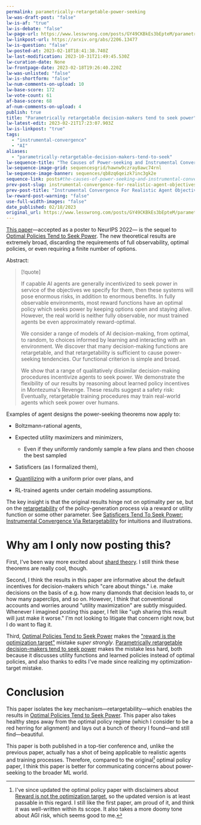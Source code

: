 ```yaml
---
permalink: parametrically-retargetable-power-seeking
lw-was-draft-post: "false"
lw-is-af: "true"
lw-is-debate: "false"
lw-page-url: https://www.lesswrong.com/posts/GY49CKBkEs3bEpteM/parametrically-retargetable-decision-makers-tend-to-seek
lw-linkpost-url: https://arxiv.org/abs/2206.13477
lw-is-question: "false"
lw-posted-at: 2023-02-18T18:41:38.740Z
lw-last-modification: 2023-10-31T21:49:45.530Z
lw-curation-date: None
lw-frontpage-date: 2023-02-18T19:26:40.220Z
lw-was-unlisted: "false"
lw-is-shortform: "false"
lw-num-comments-on-upload: 10
lw-base-score: 172
lw-vote-count: 61
af-base-score: 68
af-num-comments-on-upload: 4
publish: true
title: "Parametrically retargetable decision-makers tend to seek power"
lw-latest-edit: 2023-02-21T17:23:07.903Z
lw-is-linkpost: "true"
tags: 
  - "instrumental-convergence"
  - "AI"
aliases: 
  - "parametrically-retargetable-decision-makers-tend-to-seek"
lw-sequence-title: "The Causes of Power-seeking and Instrumental Convergence"
lw-sequence-image-grid: sequencesgrid/hawnw9czray8awc74rnl
lw-sequence-image-banner: sequences/qb8zq6qeizk7inc3gk2e
sequence-link: posts#the-causes-of-power-seeking-and-instrumental-convergence
prev-post-slug: instrumental-convergence-for-realistic-agent-objectives
prev-post-title: "Instrumental Convergence For Realistic Agent Objectives"
lw-reward-post-warning: "false"
use-full-width-images: "false"
date_published: 02/18/2023
original_url: https://www.lesswrong.com/posts/GY49CKBkEs3bEpteM/parametrically-retargetable-decision-makers-tend-to-seek
---
```

[This paper](https://arxiv.org/abs/2206.13477)—accepted as a poster to NeurIPS 2022— is the sequel to [Optimal Policies Tend to Seek Power](https://arxiv.org/abs/1912.01683). The new theoretical results are extremely broad, discarding the requirements of full observability, optimal policies, or even requiring a finite number of options. 

Abstract:

> [!quote]
>
> If capable AI agents are generally incentivized to seek power in service of the objectives we specify for them, then these systems will pose enormous risks, in addition to enormous benefits. In fully observable environments, most reward functions have an optimal policy which seeks power by keeping options open and staying alive. However, the real world is neither fully observable, nor must trained agents be even approximately reward-optimal. 
> 
> We consider a range of models of AI decision-making, from optimal, to random, to choices informed by learning and interacting with an environment. We discover that many decision-making functions are retargetable, and that retargetability is sufficient to cause power-seeking tendencies. Our functional criterion is simple and broad. 
> 
> We show that a range of qualitatively dissimilar decision-making procedures incentivize agents to seek power. We demonstrate the flexibility of our results by reasoning about learned policy incentives in Montezuma's Revenge. These results suggest a safety risk: Eventually, retargetable training procedures may train real-world agents which seek power over humans.

Examples of agent designs the power-seeking theorems now apply to:

- Boltzmann-rational agents,
- Expected utility maximizers and minimizers,
  - Even if they uniformly randomly sample a few plans and then choose the best sampled

- Satisficers (as I formalized them),
- [Quantilizing](https://intelligence.org/files/QuantilizersSaferAlternative.pdf) with a uniform prior over plans, and
- RL-trained agents under certain modeling assumptions.

The key insight is that the original results hinge not on optimality per se, but on the [retargetability](/satisficers-tend-to-seek-power) of the policy-generation process via a reward or utility function or some other parameter. See [Satisficers Tend To Seek Power: Instrumental Convergence Via Retargetability](/satisficers-tend-to-seek-power) for intuitions and illustrations.

# Why am I only now posting this?

First, I've been way more excited about [shard theory](https://www.lesswrong.com/tag/shard-theory). I still think these theorems are really cool, though.

Second, I think the results in this paper are informative about the default incentives for decision-makers which "care about things." i.e. make decisions on the basis of e.g. how many diamonds that decision leads to, or how many paperclips, and so on. However, I think that conventional accounts and worries around "utility maximization" are subtly misguided. Whenever I imagined posting this paper, I felt like "ugh sharing this result will just make it worse." I'm not looking to litigate that concern right now, but I do want to flag it. 

Third, [Optimal Policies Tend to Seek Power](https://arxiv.org/abs/1912.01683) makes the ["reward is the optimization target"](/reward-is-not-the-optimization-target) mistake _super strongly_. [Parametrically retargetable decision-makers tend to seek power](https://arxiv.org/abs/2206.13477) makes the mistake less hard, both because it discusses utility functions and learned policies instead of optimal policies, and also thanks to edits I've made since realizing my optimization-target mistake. 

# Conclusion

This paper isolates the key mechanism—retargetability—which enables the results in [Optimal Policies Tend to Seek Power](https://arxiv.org/abs/1912.01683). This paper also takes healthy steps away from the optimal policy regime (which I consider to be a red herring for alignment) and lays out a bunch of theory I found—and still find—beautiful. 

This paper is both published in a top-tier conference and, unlike the previous paper, actually has a shot of being applicable to realistic agents and training processes. Therefore, compared to the original[^1] optimal policy paper, I think this paper is better for communicating concerns about power-seeking to the broader ML world. 

[^1]: I've since updated the optimal policy paper with disclaimers about [Reward is not the optimization target](/reward-is-not-the-optimization-target), so the updated version is at least passable in this regard. I still like the first paper, am proud of it, and think it was well-written within its scope. It also takes a more doomy tone about AGI risk, which seems good to me.